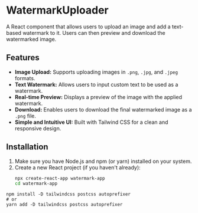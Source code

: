 
# WatermarkUploader

A React component that allows users to upload an image and add a text-based watermark to it. Users can then preview and download the watermarked image.

## Features

- **Image Upload:** Supports uploading images in `.png`, `.jpg`, and `.jpeg` formats.
- **Text Watermark:** Allows users to input custom text to be used as a watermark.
- **Real-time Preview:** Displays a preview of the image with the applied watermark.
- **Download:** Enables users to download the final watermarked image as a `.png` file.
- **Simple and Intuitive UI:** Built with Tailwind CSS for a clean and responsive design.

## Installation

1. Make sure you have Node.js and npm (or yarn) installed on your system.
2. Create a new React project (if you haven't already):
   ```bash
   npx create-react-app watermark-app
   cd watermark-app

```
npm install -D tailwindcss postcss autoprefixer
# or
yarn add -D tailwindcss postcss autoprefixer

```
